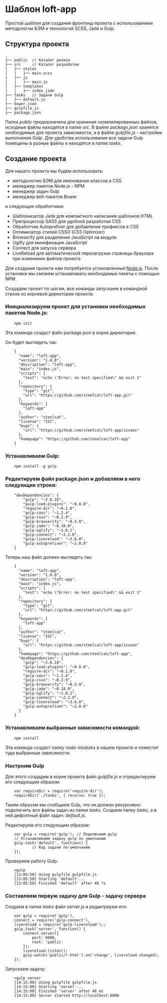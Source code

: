 # Шаблон loft-app

Простой шаблон для создания фронтенд-проекта с использованием методологии БЭМ и технологий SCSS, Jade и Gulp.

## Структура проекта

    .
    ├── public  // Каталог релиза
    ├── src     // Каталог разработки
    |   ├── styles
    |   |   ├── main.scss
    |   ├── js
    |   |   ├── main.js
    |   ├── templates
    |   |   ├── index.jade
    ├── tasks   // Задачи Gulp
    |   ├── default.js
    ├── bower.json
    ├── gulpfile.js
    ├── package.json

Папка *public* предназначена для хранения скомпилированных файлов, исходные файлы находятся в папке *src*. В файле *package.json* хранятся необходимые для проекта зависимости, а в файле *gulpfile.js* - настройки выполнения Gulp. Для удобства использования все задачи Gulp помещены в разные файлы и находятся в папке *tasks*.

## Создание проекта

Для нашего проекта мы будем использовать:
- методологию БЭМ для именования классов в CSS
- менеджер пакетов Node.js - NPM
- менеджер задач Gulp
- менеджер веб-пакетов Bower

и следующие обработчики:
- Шаблонизатор Jade для компактного написания шаблонов HTML
- Препроцессор SASS для удобной разработки CSS
- Обработчик Autoprefixer для добавления префиксов в CSS
- Оптимизатор стилей CSSO (CSS Optimizer)
- Browserify для разделения JavaScript на модули
- Uglify для минификации JavaScript
- Connect для запуска сервера
- LiveReload для автоматической перезагрузки страницы браузера при изменении файлов проекта

Для создания проекта нам потребуется установленный [Node.js](http://nodejs.org/ "Node.js"). После установки мы сможем устанавливать необходимые пакеты с помощью NPM.

Создадим проект по шагам, все команды запускаем в командной строке из корневой директории проекта:

### Инициализируем проект для установки необходимых пакетов Node.js:

        npm init

Эта команда создаст файл package.json в корне директории.

Он будет выглядеть так:

        {
          "name": "loft-app",
          "version": "1.0.0",
          "description": "loft-app",
          "main": "index.js",
          "scripts": {
            "test": "echo \"Error: no test specified\" && exit 1"
          },
          "repository": {
            "type": "git",
            "url": "https://github.com/steelcat/loft-app.git"
          },
          "keywords": [
            "loft-app"
          ],
          "author": "steelcat",
          "license": "ISC",
          "bugs": {
            "url": "https://github.com/steelcat/loft-app/issues"
          },
          "homepage": "https://github.com/steelcat/loft-app"
        }

### Устанавливаем Gulp:

        npm install -g gulp

### Редактируем файл package.json и добавляем в него следующие строки:

        "devDependencies": {
            "gulp": "~3.8.10",
            "gulp-load-plugins": "~0.8.0",
            "require-dir": "~0.1.0",
            "gulp-sass": "~1.2.4",
            "gulp-csso": "~0.2.9",
            "gulp-browserify": "~0.5.0",
            "gulp-jade": "~0.10.0",
            "gulp-uglify": "~1.0.2",
            "gulp-connect": "~2.2.0",
            "gulp-livereload": "~3.6.0",
            "gulp-autoprefixer": "~2.0.0"
        }

Теперь наш файл должен выглядеть так:

        {
          "name": "loft-app",
          "version": "1.0.0",
          "description": "loft-app",
          "main": "index.js",
          "scripts": {
            "test": "echo \"Error: no test specified\" && exit 1"
          },
          "repository": {
            "type": "git",
            "url": "https://github.com/steelcat/loft-app.git"
          },
          "keywords": [
            "loft-app"
          ],
          "author": "steelcat",
          "license": "ISC",
          "bugs": {
            "url": "https://github.com/steelcat/loft-app/issues"
          },
          "homepage": "https://github.com/steelcat/loft-app",
          "devDependencies": {
            "gulp": "~3.8.10",
            "gulp-load-plugins": "~0.8.0",
            "require-dir": "~0.1.0",
            "gulp-sass": "~1.2.4",
            "gulp-csso": "~0.2.9",
            "gulp-browserify": "~0.5.0",
            "gulp-jade": "~0.10.0",
            "gulp-uglify": "~1.0.2",
            "gulp-connect": "~2.2.0",
            "gulp-livereload": "~3.6.0",
            "gulp-autoprefixer": "~2.0.0"
          }
        }

### Устанавливаем выбранные зависимости командой:

        npm install

Эта команда создаст папку *node-modules* в нашем проекте и поместит туда выбранные зависимости.

### Настроим Gulp

Для этого создадим в корне проекта файл *gulpfile.js* и отредактируем его следующим образом:

        var requireDir = require('require-dir');
        requireDir('./tasks', { recurse: true });

Таким образом мы сообщаем Gulp, что он должен рекурсивно подключить все файлы задач из папки *tasks*. Создаем папку *tasks*, а в ней дефолтный файл задач: *default.js*.

Редактируем его следующим образом:

        var gulp = require('gulp'); // Подключаем gulp
        // Устанавливаем задачу gulp по умолчанию
        gulp.task('default', function() {
	            // Код задачи по-умолчанию
        });
 
 Проверяем работу Gulp:
 
 		>gulp
		[13:05:50] Using gulpfile gulpfile.js
		[13:05:50] Starting 'default'...
		[13:05:50] Finished 'default' after 48 ?s

### Составляем первую задачу для Gulp - задачу сервера

Создаем в папке *tasks* файл server.js и редактриуем его:

		var gulp = require('gulp'),
		connect = require('gulp-connect'),
		livereload = require('gulp-livereload');;
		gulp.task('server', function() {
			connect.server({
				port: 8000,
				root: 'public'
			});
			livereload.listen();
			gulp.watch('public/*.html').on('change', livereload.changed);
		});

Запускаем задачу:

		>gulp server
		[14:15:00] Using gulpfile gulpfile.js
		[14:15:00] Starting 'server'...
		[14:15:00] Finished 'server' after 46 ms
		[14:15:00] Server started http://localhost:8000




        







